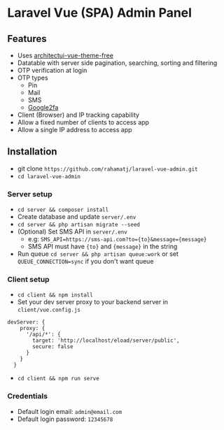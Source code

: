 # Laravel Vue (SPA) Admin Panel

## Features

- Uses [architectui-vue-theme-free](https://github.com/DashboardPack/architectui-vue-theme-free)
- Datatable with server side pagination, searching, sorting and filtering
- OTP verification at login
- OTP types
    - Pin
    - Mail
    - SMS
    - [Google2fa](https://github.com/antonioribeiro/google2fa-laravel)
- Client (Browser) and IP tracking capability
- Allow a fixed number of clients to access app
- Allow a single IP address to access app

## Installation

- git clone `https://github.com/rahamatj/laravel-vue-admin.git`
- `cd laravel-vue-admin`

### Server setup

- `cd server && composer install`
- Create database and update `server/.env`
- `cd server && php artisan migrate --seed`
- (Optional) Set SMS API in `server/.env`
    - e.g: `SMS_API=https://sms-api.com?to={to}&message={message}`
    - SMS API must have `{to}` and `{message}` in the string
- Run queue `cd server && php artisan queue:work` or set `QUEUE_CONNECTION=sync` if you don't want queue

### Client setup

- `cd client && npm install`
- Set your dev server proxy to your backend server in `client/vue.config.js`
```
devServer: {
    proxy: {
      '/api/*': {
        target: 'http://localhost/eload/server/public',
        secure: false
      }
    }
  }
```
- `cd client && npm run serve`

### Credentials

- Default login email: `admin@email.com`
- Default login password: `12345678`
